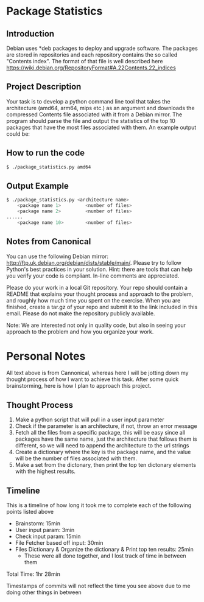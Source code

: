 # Package Statistics
## Introduction
Debian uses *deb packages to deploy and upgrade software. The packages are stored in repositories and each repository contains the so called "Contents index". The format of that file is well described here https://wiki.debian.org/RepositoryFormat#A.22Contents.22_indices

## Project Description
Your task is to develop a python command line tool that takes the architecture (amd64, arm64, mips etc.) as an argument and downloads the compressed Contents file associated with it from a Debian mirror. The program should parse the file and output the statistics of the top 10 packages that have the most files associated with them. An example output could be:

 
## How to run the code
```bash
$ ./package_statistics.py amd64
```
 
## Output Example
```bash
$ ./package_statistics.py <architecture name> 
    <package name 1>         <number of files>
    <package name 2>         <number of files>
......
    <package name 10>        <number of files>
```
 
## Notes from Canonical
You can use the following Debian mirror: http://ftp.uk.debian.org/debian/dists/stable/main/. Please try to follow Python's best practices in your solution. Hint: there are tools that can help you verify your code is compliant. In-line comments are appreciated.

Please do your work in a local Git repository. Your repo should contain a README that explains your thought process and approach to the problem, and roughly how much time you spent on the exercise. When you are finished, create a tar.gz of your repo and submit it to the link included in this email. Please do not make the repository publicly available.

Note: We are interested not only in quality code, but also in seeing your approach to the problem and how you organize your work.

# Personal Notes
All text above is from Cannonical, whereas here I will be jotting down my thought process of how I want to achieve this task. After some quick brainstorming, here is how I plan to approach this project.

## Thought Process
1. Make a python script that will pull in a user input parameter
2. Check if the parameter is an architecture, if not, throw an error message
3. Fetch all the files from a specific package, this will be easy since all packages have the same name, just the architecture that follows them is different, so we will need to append the architecture to the url strings
4. Create a dictionary where the key is the package name, and the value will be the number of files associated with them. 
5. Make a set from the dictonary, then print the top ten dictonary elements with the highest results. 

## Timeline
This is a timeline of how long it took me to complete each of the following points listed above
- Brainstorm: 15min
- User input param: 3min
- Check input param: 15min
- File Fetcher based off input: 30min
- Files Dictionary & Organize the dictionary & Print top ten results: 25min 
	- These were all done together, and I lost track of time in between them 

Total Time: 1hr 28min

Timestamps of commits will not reflect the time you see above due to me doing other things in between 

